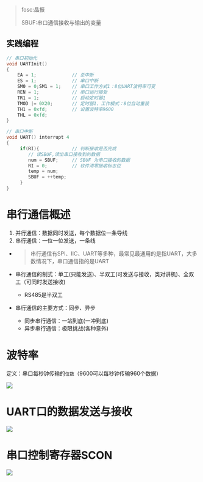 > fosc:晶振
>
> SBUF:串口通信接收与输出的变量



## 实践编程

```c
// 串口初始化
void UARTInit()
{
	EA = 1;				// 总中断
    ES = 1;				// 串口中断
    SM0 = 0;SM1 = 1;	// 串口工作方式1：8位UART波特率可变
    REN = 1; 			// 串口运行接受
    TR1 = 1;			// 启动定时器1
    TMOD |= 0X20;		// 定时器1，工作模式：8位自动重装
    TH1 = 0xfd;			// 设置波特率9600
    THL = 0xfd;
}

// 串口中断
void UART() interrupt 4
{
     if(RI){			// 判断接收是否完成
        // 读SBUF,读出串口接收到的数据
		num = SBUF;		// SBUF 为串口接收的数据
        RI = 0; 		// 软件清零接收标志位
        temp = num;
        SBUF = ++temp;
     }
}
```



# 串行通信概述

1. 并行通信：数据同时发送，每个数据位一条导线
2. 串行通信：一位一位发送，一条线

- > 串行通信有SPI、IIC、UART等多种，最常见最通用的是指UART，大多数情况下，串口通信指的是UART

- 串行通信的制式：单工(只能发送)、半双工(可发送与接收，类对讲机)、全双工（可同时发送接收)
  
  - RS485是半双工
- 串行通信的主要方式：同步、异步
  - 同步串行通信：一站到底(一冲到底)
  - 异步串行通信：极限挑战(各种意外)



# 波特率

定义：串口每秒钟传输的``位数``（9600可以每秒钟传输960个数据）

![](https://gitee.com/constsheng/imgcurl/raw/master/img/20210510224531.png)



# UART口的数据发送与接收

![](https://gitee.com/constsheng/imgcurl/raw/master/img/20210510224751.png)



# 串口控制寄存器SCON

![](https://gitee.com/constsheng/imgcurl/raw/master/img/20210514145833.png)